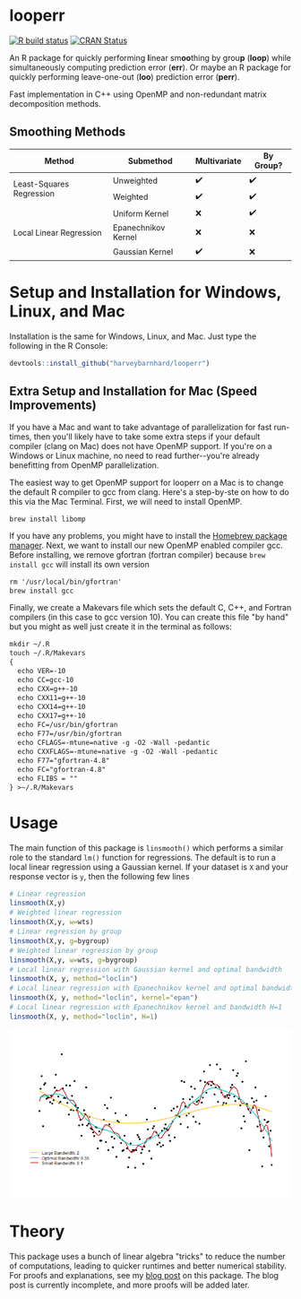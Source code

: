 # looperr
<!-- badges: start -->
  [![R build status](https://github.com/harveybarnhard/looperr/workflows/R-CMD-check/badge.svg)](https://github.com/harveybarnhard/looperr/actions)
  [![CRAN Status](https://www.r-pkg.org/badges/version/looperr)](https://www.r-pkg.org/badges/version/looperr)
<!-- badges: end -->

An R package for quickly performing **l**inear sm**oo**thing by grou**p** (**loop**) while
simultaneously computing prediction error (**err**). Or maybe an R package
for quickly performing leave-one-out (**loo**) prediction error (**perr**).

Fast implementation in C++ using OpenMP and non-redundant matrix decomposition methods.

## Smoothing Methods
<p align="center">
<table>
    <thead>
        <tr>
            <th>Method</th>
            <th>Submethod</th>
            <th>Multivariate</th>
            <th>By Group?</th>
        </tr>
    </thead>
    <tbody>
        <tr>
            <td rowspan=2>Least-Squares Regression</td>
            <td rowspan=1>Unweighted</td>
            <td>✔️</td>
            <td>✔️</td>
        </tr>
        <tr>
            <td>Weighted</td>
            <td>✔️</td>
            <td>✔️</td>
        </tr>
        <tr>
            <td rowspan=3>Local Linear Regression</td>
            <td>Uniform Kernel</td>
            <td>❌</td>
            <td>✔️</td>
        </tr>
        <tr>
            <td>Epanechnikov Kernel</td>
            <td>❌</td>
            <td>❌</td>
        </tr>
        <tr>
            <td>Gaussian Kernel</td>
            <td>✔️</td>
            <td>❌</td>
        </tr>
    </tbody>
</table>
</p> 

# Setup and Installation for Windows, Linux, and Mac
Installation is the same for Windows, Linux, and Mac. Just type the following in the R Console:
```r
devtools::install_github("harveybarnhard/looperr")
```
## Extra Setup and Installation for Mac (Speed Improvements)
If you have a Mac and want to take advantage of parallelization
for fast run-times, then you'll likely have to take some extra steps
if your default compiler (clang on Mac) does not have OpenMP support.
If you're on a Windows or Linux machine, no need to read further--you're
already benefitting from OpenMP parallelization.

The easiest way to get OpenMP support for looperr on a Mac 
is to change the default R compiler to gcc from
clang. Here's a step-by-ste on how to do this via the Mac Terminal.
First, we will need to install OpenMP.
```shell
brew install libomp
```
If you have any problems, you might have to install the 
[Homebrew package manager](https://brew.sh/).
Next, we want to install our new OpenMP enabled compiler gcc. Before installing,
we remove gfortran (fortran compiler) because `brew install gcc` will install
its own version
```shell
rm '/usr/local/bin/gfortran'
brew install gcc
```
Finally, we create a Makevars file which sets the default C, C++, and Fortran
compilers (in this case to gcc version 10). You can create this file "by hand"
but you might as well just create it in the terminal as follows:
```shell
mkdir ~/.R
touch ~/.R/Makevars
{
  echo VER=-10
  echo CC=gcc-10
  echo CXX=g++-10
  echo CXX11=g++-10
  echo CXX14=g++-10
  echo CXX17=g++-10
  echo FC=/usr/bin/gfortran
  echo F77=/usr/bin/gfortran
  echo CFLAGS=-mtune=native -g -O2 -Wall -pedantic
  echo CXXFLAGS=-mtune=native -g -O2 -Wall -pedantic
  echo F77="gfortran-4.8"
  echo FC="gfortran-4.8"
  echo FLIBS = ""
} >~/.R/Makevars
```

# Usage
The main function of this package is `linsmooth()` which
performs a similar role to the standard `lm()` function for
regressions. The default is to run a local linear regression using
a Gaussian kernel. If your dataset is `X` and your response vector is `y`,
then the following few lines 

```r
# Linear regression
linsmooth(X,y)
# Weighted linear regression
linsmooth(X,y, w=wts)
# Linear regression by group
linsmooth(X,y, g=bygroup)
# Weighted linear regression by group
linsmooth(X,y, w=wts, g=bygroup)
# Local linear regression with Gaussian kernel and optimal bandwidth
linsmooth(X, y, method="loclin")
# Local linear regression with Epanechnikov kernel and optimal bandwidth
linsmooth(X, y, method="loclin", kernel="epan")
# Local linear regression with Epanechnikov kernel and bandwidth H=1
linsmooth(X, y, method="loclin", H=1)
```
![](examples/looperr_example1.png)
# Theory
This package uses a bunch of linear algebra "tricks" to reduce
the number of computations, leading to quicker runtimes
and better numerical stability. For proofs and explanations,
see my
[blog post](https://harveybarnhard.com/posts/evaluating-prediction-error.html)
on this package. The blog post is currently incomplete, and
more proofs will be added later.
